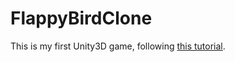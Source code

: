 # FlappyBirdClone
This is my first Unity3D game, following [this tutorial](https://unity3d.com/learn/tutorials/topics/2d-game-creation/project-goals?playlist=17093 "Unity3D Flappy Bird").

